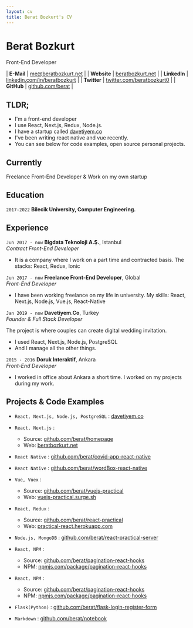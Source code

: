 ```yaml
---
layout: cv
title: Berat Bozkurt's CV
---
```


# Berat Bozkurt
Front-End Developer

| __E-Mail__   | [me@beratbozkurt.net](mailto:me@beratbozkurt.net)              | 
| __Website__  | [beratbozkurt.net](https://beratbozkurt.net)                         |
| __LinkedIn__ | [linkedin.com/in/beratbozkurt](https://linkedin.com/in/beratbozkurt) |
| __Twitter__  | [twitter.com/beratbozkurt0](https://twitter.com/beratbozkurt0)         |
| __GitHub__  | [github.com/berat](https://github.com/berat)         |

## TLDR;

- I'm a front-end developer
- I use React, Next.js, Redux, Node.js.
- I have a startup called [davetiyem.co](https://davetiyem.co)
- I've been writing react native and vue recently.
- You can see below for code examples, open source personal projects.

## Currently

Freelance Front-End Developer & Work on my own startup


## Education

`2017-2022`
__Bilecik University, Computer Engineering.__


## Experience


`Jun 2017 - now`
__Bigdata Teknoloji A.Ş.__, Istanbul  
_Contract Front-End Developer_

- It is a company where I work on a part time and contracted basis. The stacks: React, Redux, Ionic 

`Jun 2017 - now`
__Freelance Front-End Developer__, Global  
_Front-End Developer_

- I have been working freelance on my life in university. My skills: React, Next.js, Node.js, Vue.js, React-Native

`Jan 2019 - now`
__Davetiyem.Co__, Turkey  
_Founder & Full Stack Developer_

The project is where couples can create digital wedding invitation.
- I used React, Next.js, Node.js, PostgreSQL
- And I manage all the other things.


`2015 - 2016`
__Doruk Interaktif__, Ankara  
_Front-End Developer_

- I worked in office about Ankara a short time. I worked on my projects during my work.


## Projects & Code Examples


- `React, Next.js, Node.js, PostgreSQL` : [davetiyem.co](https://davetiyem.co/)

- `React, Next.js` : 
  - Source: [github.com/berat/homepage](https://github.com/berat/homepage)
  - Web: [beratbozkurt.net](https://beratbozkurt.net)

- `React Native` : [github.com/berat/covid-app-react-native](https://github.com/berat/covid-app-react-native)

- `React Native` : [github.com/berat/wordBox-react-native](https://github.com/berat/wordBox-react-native)

- `Vue, Vuex` : 
  - Source: [github.com/berat/vuejs-practical](https://github.com/berat/vuejs-practical)
  - Web: [vuejs-practical.surge.sh](https://vuejs-practical.surge.sh/)
  
- `React, Redux` : 
  - Source: [github.com/berat/react-practical](https://github.com/berat/react-practical)
  - Web: [practical-react.herokuapp.com](https://practical-react.herokuapp.com/)
  
- `Node.js, MongoDB` : [github.com/berat/react-practical-server](https://github.com/berat/react-practical-server)

- `React, NPM` : 
  - Source: [github.com/berat/pagination-react-hooks](https://github.com/berat/preview-url-component)
  - NPM: [npmjs.com/package/pagination-react-hooks](https://www.npmjs.com/package/preview-url-component)
  
- `React, NPM` : 
  - Source: [github.com/berat/pagination-react-hooks](https://github.com/berat/pagination-react-hooks)
  - NPM: [npmjs.com/package/pagination-react-hooks](https://www.npmjs.com/package/pagination-react-hooks)
  
- `Flask(Python)` : [github.com/berat/flask-login-register-form](https://github.com/berat/flask-login-register-form)

- `Markdown` : [github.com/berat/notebook](https://github.com/berat/notebook)
